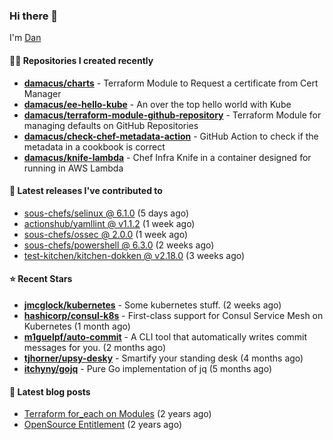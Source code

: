 

### Hi there 👋

I'm [Dan](https://medium.com/@dan.m.webb)

#### 👨‍💻 Repositories I created recently
- **[damacus/charts](https://github.com/damacus/charts)** - Terraform Module to Request a certificate from Cert Manager
- **[damacus/ee-hello-kube](https://github.com/damacus/ee-hello-kube)** - An over the top hello world with Kube
- **[damacus/terraform-module-github-repository](https://github.com/damacus/terraform-module-github-repository)** - Terraform Module for managing defaults on GitHub Repositories
- **[damacus/check-chef-metadata-action](https://github.com/damacus/check-chef-metadata-action)** - GitHub Action to check if the metadata in a cookbook is correct
- **[damacus/knife-lambda](https://github.com/damacus/knife-lambda)** - Chef Infra Knife in a container designed for running in AWS Lambda

#### 🚀 Latest releases I've contributed to


- [sous-chefs/selinux @ 6.1.0](https://github.com/sous-chefs/selinux/releases/tag/6.1.0) (5 days ago)
- [actionshub/yamllint @ v1.1.2](https://github.com/actionshub/yamllint/releases/tag/v1.1.2) (1 week ago)
- [sous-chefs/ossec @ 2.0.0](https://github.com/sous-chefs/ossec/releases/tag/2.0.0) (1 week ago)
- [sous-chefs/powershell @ 6.3.0](https://github.com/sous-chefs/powershell/releases/tag/6.3.0) (2 weeks ago)
- [test-kitchen/kitchen-dokken @ v2.18.0](https://github.com/test-kitchen/kitchen-dokken/releases/tag/v2.18.0) (3 weeks ago)

#### ⭐ Recent Stars


- **[jmcglock/kubernetes](https://github.com/jmcglock/kubernetes)** - Some kubernetes stuff. (2 weeks ago)
- **[hashicorp/consul-k8s](https://github.com/hashicorp/consul-k8s)** - First-class support for Consul Service Mesh on Kubernetes (1 month ago)
- **[m1guelpf/auto-commit](https://github.com/m1guelpf/auto-commit)** - A CLI tool that automatically writes commit messages for you. (2 months ago)
- **[tjhorner/upsy-desky](https://github.com/tjhorner/upsy-desky)** - Smartify your standing desk (4 months ago)
- **[itchyny/gojq](https://github.com/itchyny/gojq)** - Pure Go implementation of jq (5 months ago)

#### 📄 Latest blog posts
- [Terraform for_each on Modules](https://medium.com/@dan.m.webb/terraform-for-each-on-modules-bcf17c97e9ff?source=rss-bbba9c670f6e------2) (2 years ago)
- [OpenSource Entitlement](https://medium.com/@dan.m.webb/opensource-entitlement-f4584a035063?source=rss-bbba9c670f6e------2) (2 years ago)
